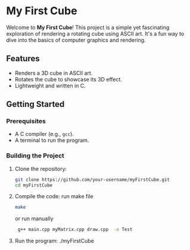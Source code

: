 # My First Cube

Welcome to **My First Cube**! This project is a simple yet fascinating exploration of rendering a rotating cube using ASCII art. It's a fun way to dive into the basics of computer graphics and rendering.

## Features

- Renders a 3D cube in ASCII art.
- Rotates the cube to showcase its 3D effect.
- Lightweight and written in C.

## Getting Started

### Prerequisites

- A C compiler (e.g., `gcc`).
- A terminal to run the program.

### Building the Project

1. Clone the repository:
   ```bash
   git clone https://github.com/your-username/myFirstCube.git
   cd myFirstCube

2. Compile the code:
   run make file
   ```bash
   make
   ```
   or run manually
   ```bash
    g++ main.cpp myMatrix.cpp draw.cpp  -o Test
   ```
4. Run the program:
    ./myFirstCube
